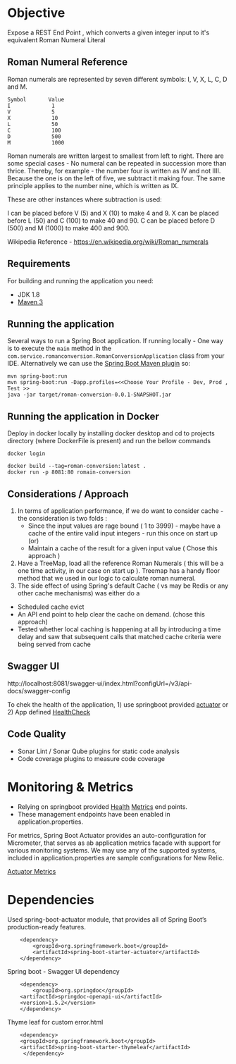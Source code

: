 # Objective
Expose a REST End Point , which converts a given integer input to it's equivalent Roman Numeral Literal

## Roman Numeral Reference
Roman numerals are represented by seven different symbols: I, V, X, L, C, D and M.

```shell
Symbol       Value
I             1
V             5
X             10
L             50
C             100
D             500
M             1000
```

Roman numerals are written largest to smallest from left to right.  There are some special cases - No numeral can be repeated in succession more than thrice. Thereby, for example - the number four is written as IV and not IIII.
Because the one is on the left of five, we subtract it making four. The same principle applies to the number nine, which is written as IX. 

These are other instances where subtraction is used:

I can be placed before V (5) and X (10) to make 4 and 9.
X can be placed before L (50) and C (100) to make 40 and 90.
C can be placed before D (500) and M (1000) to make 400 and 900.

Wikipedia Reference - https://en.wikipedia.org/wiki/Roman_numerals

## Requirements

For building and running the application you need:

- JDK 1.8
- [Maven 3](https://maven.apache.org)

## Running the application

Several ways to run a Spring Boot application. If running locally - One way is to execute the `main` method in the `com.service.romanconversion.RomanConversionApplication` class from your IDE.
Alternatively we can use the [Spring Boot Maven plugin](https://docs.spring.io/spring-boot/docs/current/reference/html/build-tool-plugins-maven-plugin.html) so:

```shell
mvn spring-boot:run
mvn spring-boot:run -Dapp.profiles=<<Choose Your Profile - Dev, Prod , Test >>
java -jar target/roman-conversion-0.0.1-SNAPSHOT.jar
```

## Running the application in Docker
Deploy in docker locally by installing docker desktop and cd to projects directory (where DockerFile is present) and run the bellow commands

```shell
docker login

docker build --tag=roman-conversion:latest .
docker run -p 8081:80 romain-conversion
```

## Considerations / Approach 

1) In terms of application performance, if we do want to consider cache - the consideration is two folds :
   - Since the input values are rage bound ( 1 to 3999) - maybe have a cache of the entire valid input integers - run this once on start up (or)
   - Maintain a cache of the result for a given input value ( Chose this approach )
2) Have a TreeMap, load all the reference Roman Numerals ( this will be a one time activity, in our case on start up ). Treemap has a handy floor method that we used in our logic to calculate roman numeral.
3) The side effect of using Spring's default Cache ( vs may be Redis or any other cache mechanisms) was either do a
  - Scheduled cache evict
  - An API end point to help clear the cache on demand. (chose this approach)
  - Tested whether local caching is happening at all by introducing a time delay and saw that subsequent calls that matched cache criteria were being served from cache

## Swagger UI 

http://localhost:8081/swagger-ui/index.html?configUrl=/v3/api-docs/swagger-config

To chek the health of the application, 1) use springboot provided [actuator](http://localhost:8080/actuator/health) or 2) App defined [HealthCheck](http://localhost:8080/)

## Code Quality
- Sonar Lint  / Sonar Qube plugins for static code analysis
- Code coverage plugins to measure code coverage 

# Monitoring & Metrics 
- Relying on springboot provided [Health](http://localhost:8081/actuator/health) [Metrics](http://localhost:8081/actuator/metrics) end points. 
- These management endpoints have been enabled in application.properties. 

For metrics, Spring Boot Actuator provides an auto-configuration for Micrometer, that serves as ab application metrics facade with support for various monitoring systems. We may use any of the supported systems,
included in application.properties are sample configurations for New Relic.

[Actuator Metrics](https://docs.spring.io/spring-boot/docs/current/reference/html/actuator.html#actuator.metrics)

# Dependencies

Used spring-boot-actuator module, that provides all of Spring Boot’s production-ready features.

```shell
    <dependency>
        <groupId>org.springframework.boot</groupId>
        <artifactId>spring-boot-starter-actuator</artifactId>
    </dependency>
```
Spring boot - Swagger UI dependency 

```shell
    <dependency>
        <groupId>org.springdoc</groupId>
	<artifactId>springdoc-openapi-ui</artifactId>
	<version>1.5.2</version>
    </dependency>
```
Thyme leaf for custom error.html

```shell
    <dependency>
	<groupId>org.springframework.boot</groupId>
	<artifactId>spring-boot-starter-thymeleaf</artifactId>
     </dependency>
```

